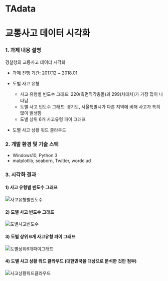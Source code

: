 # TAdata

교통사고 데이터 시각화
===============================    
### 1. 과제 내용 설명

경찰청의 교통사고 데이터 시각화

* 과제 진행 기간: 2017.12 ~ 2018.01

* 도별 사고 유형
    + 사고 유형별 빈도수 그래프: 220(측면직각충돌)과 299(차대차)가 가장 많이 나타남     
    + 도별 사고 빈도수 그래프: 경기도, 서울특별시가 다른 지역에 비해 사고가 특히 많이 발생함   
    + 도별 상위 6개 사고유형 파이 그래프    
* 도별 사고 상황 워드 클라우드 

### 2. 개발 환경 및 기술 스택

* Windows10, Python 3    
* matplotlib, seaborn, Twitter, wordclud

### 3. 시각화 결과

#### 1) 사고 유형별 빈도수 그래프    
![사고유형별빈도수](https://user-images.githubusercontent.com/37493709/92339654-3b8bf000-f0f2-11ea-9a66-e73487be3420.PNG)

#### 2) 도별 사고 빈도수 그래프    
![도별사고빈도수](https://user-images.githubusercontent.com/37493709/92339651-3890ff80-f0f2-11ea-8d2a-91bcc18d3946.PNG) 

#### 3) 도별 상위 6개 사고유형 파이 그래프     
![도별상위6개파이그래프](https://user-images.githubusercontent.com/37493709/92339652-39c22c80-f0f2-11ea-8631-23a4379fac2b.PNG)

#### 4) 도별 사고 상황 워드 클라우드 (대한민국을 대상으로 분석한 것만 첨부)    
![사고상황워드클라우드](https://user-images.githubusercontent.com/37493709/92339653-3a5ac300-f0f2-11ea-9f01-fb8296d42de3.PNG)
